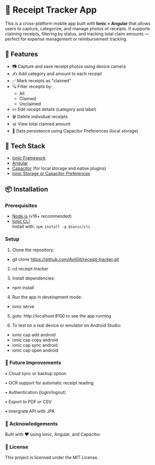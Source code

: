 # 📸 Receipt Tracker App

This is a cross-platform mobile app built with **Ionic + Angular** that allows users to capture, categorize, and manage photos of receipts. It supports claiming receipts, filtering by status, and tracking total claim amounts — perfect for expense management or reimbursement tracking.

## 🚀 Features

- 📷 Capture and save receipt photos using device camera
- ✍️ Add category and amount to each receipt
- ✅ Mark receipts as "claimed"
- 🔍 Filter receipts by:
  - All
  - Claimed
  - Unclaimed
- ✏️ Edit receipt details (category and label)
- 🗑️ Delete individual receipts
- 📊 View total claimed amount
- 💾 Data persistence using Capacitor Preferences (local storage)

## 🧰 Tech Stack

- [Ionic Framework](https://ionicframework.com/)
- [Angular](https://angular.io/)
- [Capacitor](https://capacitorjs.com/) (for local storage and native plugins)
- [Ionic Storage or Capacitor Preferences](https://capacitorjs.com/docs/apis/preferences)

## 📦 Installation

### Prerequisites

- [Node.js](https://nodejs.org/) (v16+ recommended)
- [Ionic CLI](https://ionicframework.com/docs/cli)  
  Install with: `npm install -g @ionic/cli`

### Setup

1. Clone the repository:
- git clone https://github.com/AvilGit/receipt-tracker.git

2. cd receipt-tracker

3. Install dependencies:

- npm install

4. Run the app in development mode:

- ionic serve

5. goto: http://localhost:8100 to see the app running

6. To test on a real device or emulator on Android Studio:

- ionic cap add android
- ionic cap copy android
- ionic cap sync android
- ionic cap open android


### 📝 Future Improvements
• Cloud sync or backup option

• OCR support for automatic receipt reading

• Authentication (login/logout)

• Export to PDF or CSV

• Intergrate API with JPA




### 🙌 Acknowledgements
Built with ❤️ using Ionic, Angular, and Capacitor.

### 📃 License
This project is licensed under the MIT License.
